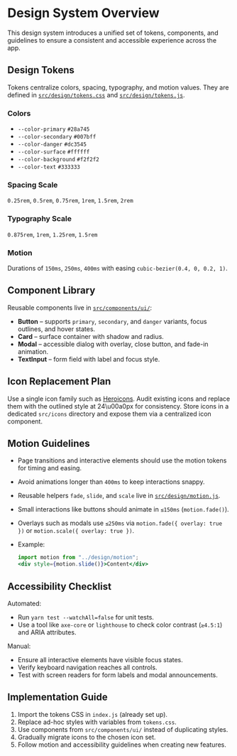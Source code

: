 # Design System Overview

This design system introduces a unified set of tokens, components, and guidelines to ensure a consistent and accessible experience across the app.

## Design Tokens

Tokens centralize colors, spacing, typography, and motion values. They are defined in [`src/design/tokens.css`](src/design/tokens.css) and [`src/design/tokens.js`](src/design/tokens.js).

### Colors
- `--color-primary` `#28a745`
- `--color-secondary` `#007bff`
- `--color-danger` `#dc3545`
- `--color-surface` `#ffffff`
- `--color-background` `#f2f2f2`
- `--color-text` `#333333`

### Spacing Scale
`0.25rem`, `0.5rem`, `0.75rem`, `1rem`, `1.5rem`, `2rem`

### Typography Scale
`0.875rem`, `1rem`, `1.25rem`, `1.5rem`

### Motion
Durations of `150ms`, `250ms`, `400ms` with easing `cubic-bezier(0.4, 0, 0.2, 1)`.

## Component Library

Reusable components live in [`src/components/ui/`](src/components/ui/):
- **Button** – supports `primary`, `secondary`, and `danger` variants, focus outlines, and hover states.
- **Card** – surface container with shadow and radius.
- **Modal** – accessible dialog with overlay, close button, and fade-in animation.
- **TextInput** – form field with label and focus style.

## Icon Replacement Plan

Use a single icon family such as [Heroicons](https://heroicons.com). Audit existing icons and replace them with the outlined style at 24\u00a0px for consistency. Store icons in a dedicated `src/icons` directory and expose them via a centralized icon component.

## Motion Guidelines

- Page transitions and interactive elements should use the motion tokens for timing and easing.
- Avoid animations longer than `400ms` to keep interactions snappy.
- Reusable helpers `fade`, `slide`, and `scale` live in [`src/design/motion.js`](src/design/motion.js).
- Small interactions like buttons should animate in `≤150ms` (`motion.fade()`).
- Overlays such as modals use `≤250ms` via `motion.fade({ overlay: true })` or `motion.scale({ overlay: true })`.
- Example:

  ```jsx
  import motion from "../design/motion";
  <div style={motion.slide()}>Content</div>
  ```

## Accessibility Checklist

Automated:
- Run `yarn test --watchAll=false` for unit tests.
- Use a tool like `axe-core` or `lighthouse` to check color contrast (`≥4.5:1`) and ARIA attributes.

Manual:
- Ensure all interactive elements have visible focus states.
- Verify keyboard navigation reaches all controls.
- Test with screen readers for form labels and modal announcements.

## Implementation Guide

1. Import the tokens CSS in `index.js` (already set up).
2. Replace ad-hoc styles with variables from `tokens.css`.
3. Use components from `src/components/ui/` instead of duplicating styles.
4. Gradually migrate icons to the chosen icon set.
5. Follow motion and accessibility guidelines when creating new features.

